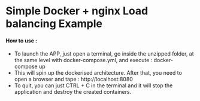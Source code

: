  # Simple Docker + nginx Load balancing Example

 #### How to use :
 - To launch the APP, just open a terminal, go inside the unzipped folder, at the same level with docker-compose.yml, and execute : docker-compose up
 - This will spin up the dockerised architecture. After that, you need to open a browser and tape : http://localhost:8080
 - To quit, you can just CTRL + C in the terminal and it will stop the application and destroy the created containers.
